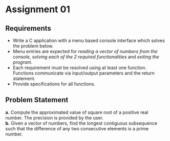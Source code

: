 # Assignment 01

## Requirements
- Write a C application with a menu based console interface which solves the problem below. 
- Menu entries are expected for *reading a vector of numbers from the console*, *solving each of the 2 required functionalities* and *exiting the program*. 
- Each requirement must be resolved using at least one function. Functions communicate via input/output parameters and the return statement.
- Provide specifications for all functions.

## Problem Statement
**a.** Compute the approximated value of square root of a positive real number. The precision is provided by the user.\
**b.** Given a vector of numbers, find the longest contiguous subsequence such that the difference of any two consecutive elements is a prime number.
